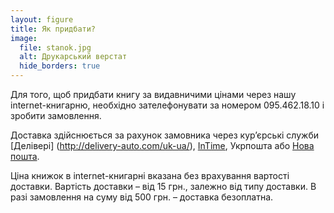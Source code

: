 ```yaml
---
layout: figure
title: Як придбати?
image:
  file: stanok.jpg
  alt: Друкарський верстат
  hide_borders: true
---
```


Для того, щоб придбати книгу за видавничими цінами через нашу internet-книгарню, необхідно зателефонувати
за номером 095.462.18.10 і зробити замовлення.

Доставка здійснюється за рахунок замовника через кур’єрські служби [Делівері] (http://delivery-auto.com/uk-ua/), 
[InTime](http://www.intime.ua/), Укрпошта або [Нова пошта](http://novaposhta.ua/).

Ціна книжок в internet-книгарні вказана без врахування вартості доставки. Вартість доставки&nbsp;– від 15 грн.,
залежно від типу доставки. В разі замовлення на суму від 500 грн. – доставка безоплатна.
